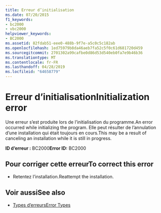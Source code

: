 ```yaml
---
title: Erreur d’initialisation
ms.date: 07/20/2015
f1_keywords:
- bc2000
- vbc2000
helpviewer_keywords:
- BC2000
ms.assetid: 82fdab51-eee0-488b-9f7e-a5c0c5c182ab
ms.openlocfilehash: 1ed75979b8da46aeb7fa52c5f0c61d681720d459
ms.sourcegitcommit: 2701302a99cafbe0d86d53d540eb0fa7e9b46b36
ms.translationtype: MT
ms.contentlocale: fr-FR
ms.lasthandoff: 04/28/2019
ms.locfileid: "64658779"
---
```

# <a name="initialization-error"></a><span data-ttu-id="75885-102">Erreur d’initialisation</span><span class="sxs-lookup"><span data-stu-id="75885-102">Initialization error</span></span>
<span data-ttu-id="75885-103">Une erreur s’est produite lors de l’initialisation du programme.</span><span class="sxs-lookup"><span data-stu-id="75885-103">An error occurred while initializing the program.</span></span> <span data-ttu-id="75885-104">Elle peut résulter de l’annulation d’une installation qui était toujours en cours.</span><span class="sxs-lookup"><span data-stu-id="75885-104">This may be a result of canceling an installation while it is still in progress.</span></span>  
  
 <span data-ttu-id="75885-105">**ID d’erreur :** BC2000</span><span class="sxs-lookup"><span data-stu-id="75885-105">**Error ID:** BC2000</span></span>  
  
## <a name="to-correct-this-error"></a><span data-ttu-id="75885-106">Pour corriger cette erreur</span><span class="sxs-lookup"><span data-stu-id="75885-106">To correct this error</span></span>  
  
- <span data-ttu-id="75885-107">Retentez l’installation.</span><span class="sxs-lookup"><span data-stu-id="75885-107">Reattempt the installation.</span></span>  
  
## <a name="see-also"></a><span data-ttu-id="75885-108">Voir aussi</span><span class="sxs-lookup"><span data-stu-id="75885-108">See also</span></span>

- [<span data-ttu-id="75885-109">Types d’erreurs</span><span class="sxs-lookup"><span data-stu-id="75885-109">Error Types</span></span>](../../visual-basic/programming-guide/language-features/error-types.md)
